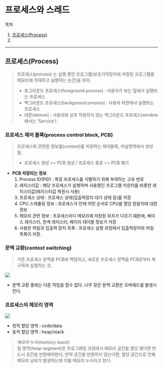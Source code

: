 # 프로세스와 스레드
목차
1. [프로세스(Process)](##프로세스(Process))
2. 
---
## 프로세스(Process)
> 프로세스(process) 는 실행 중인 프로그램(보조기억장치에 저장된 프로그램을 메모리에 적재하고 실행하는 순간)을 의미.
>  * 포그라운드 프로세스(foreground process) : 사용자가 보는 앞에서 실행되는 프로세스
>  * 백그라운드 프로세스(background process) : 사용자 뒤편에서 실행되는 프로세스
>   * 데몬(demon) : 사용자와 상호 작용하지 않는 백그라운드 프로세스(window 에서는 'Service')

### 프로세스 제어 블록(process control block, PCB)
> 프로세스와 관련된 정보를(context)를 저장하는 제어블록, 커널영역에서 생성됨.   
>  * 프로세스 생성 == PCB 생성 / 프로세스 종료 ==  PCB 폐기
* __PCB 저장되는 정보__
  1. Process ID(PID) : 특정 프로세스를 식별하기 위해 부여하는 고유 번호
  2. 레지스터값 : 해당 프로세스가 실행하며 사용했던 프로그램 카운터를 비롯한 레지스터값(레지스터값 복원시 사용)
  3. 프로세스 상태 : 프로세스 상태(입출력장치 대기 상태 등)를 저장
  4. CPU 스케쥴링 정보 : 프로세스가 언제 어떤 순서로 CPU를 할당 받을지에 대한 정보
  5. 메모리 관련 정보 : 프로세스마다 메모리에 저장된 위치가 다르기 떄문에, 베이스 레지스터, 한계 레지스터, 페이지 테이블 정보가 저장
  6. 사용한 파일과 입출력 장치 목록 : 프로세스 실행 과정에서 입출력장치와 파일 목록이 저장.

### 문맥 교환(context switching)
> 기존 프로세스 문맥을 PCB에 백업하고, 새로운 프로세스 문맥을 PCB로부터 복구하여 실행하는 것.
>
<img src="https://img1.daumcdn.net/thumb/R1280x0/?scode=mtistory2&fname=https%3A%2F%2Fblog.kakaocdn.net%2Fdn%2FcmulEL%2FbtqUtV5vwgu%2F5VQXzE8HpuWiTTearkJyK1%2Fimg.png">

 * 문맥 교환 중에는 다른 작업을 할수 없다. 너무 잦은 문맥 교환은 오버헤드를 발생시킨다.

### 프로세스의 메모리 영역
<img src = "https://img1.daumcdn.net/thumb/R1280x0/?scode=mtistory2&fname=https%3A%2F%2Fblog.kakaocdn.net%2Fdn%2Fcqk9Wt%2Fbtq9Rehkwfd%2F6QNk4WEKb7O7JR4TvXakvK%2Fimg.png">

* 정적 할당 영역 : code/data
* 동적 할당 영역 : heap/stack

> _메모리 누수(memory leack)_   
> 힙 영역(heap segment)은 프로그래밍 과정에서 메모리 공간을 할당 했다면 반드시 공간을 반환해야한다,
> 만약 공간을 반환하지 않는다면, 할당 공간으로 인해 메모리 낭비가 발생하는데 이를 메모리 누수라고 한다.
> 

